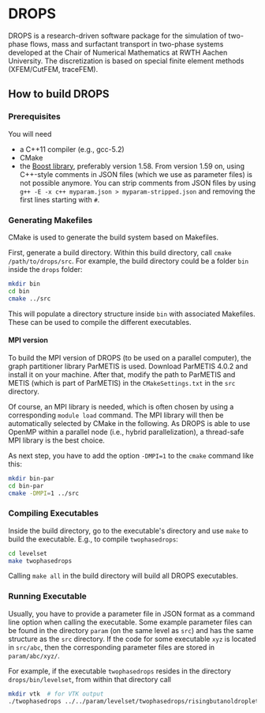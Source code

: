 # DROPS

DROPS is a research-driven software package for the simulation of 
two-phase flows, mass and surfactant transport in two-phase systems developed 
at the Chair of Numerical Mathematics at RWTH Aachen University. 
The discretization is based on special finite element methods (XFEM/CutFEM, traceFEM).

## How to build DROPS

### Prerequisites

You will need
* a C++11 compiler (e.g., gcc-5.2)
* CMake
* the [Boost library](http://www.boost.org/users/history/), preferably version 
  1.58. From version 1.59 on, using C++-style comments in JSON files (which we use 
  as parameter files) is not possible anymore. You can strip comments from JSON
  files by using `g++ -E -x c++ myparam.json > myparam-stripped.json` and removing
  the first lines starting with `#`.

### Generating Makefiles

CMake is used to generate the build system based on Makefiles.

First, generate a build directory. Within this build directory, call 
`cmake /path/to/drops/src`. For example, the build directory could be a folder 
`bin` inside the `drops` folder:

```bash
mkdir bin
cd bin
cmake ../src
```

This will populate a directory structure inside `bin` with associated Makefiles.
These can be used to compile the different executables.

#### MPI version

To build the MPI version of DROPS (to be used on a parallel computer),
the graph partitioner library ParMETIS is used. Download ParMETIS 4.0.2
and install it on your machine. After that, modify the path to ParMETIS and METIS
(which is part of ParMETIS) in the `CMakeSettings.txt` in the `src` directory.

Of course, an MPI library is needed, which is often chosen by using a corresponding
`module load` command. The MPI library will then be automatically selected by 
CMake in the following. As DROPS is able to use OpenMP within a parallel node 
(i.e., hybrid parallelization), a thread-safe MPI library is the best choice.

As next step, you have to add the option `-DMPI=1` to the `cmake` command like this:
```bash
mkdir bin-par
cd bin-par
cmake -DMPI=1 ../src
```

### Compiling Executables

Inside the build directory, go to the executable's directory and use `make`
to build the executable. E.g., to compile `twophasedrops`:

```bash
cd levelset
make twophasedrops
```

Calling `make all` in the build directory will build all DROPS executables.

### Running Executable

Usually, you have to provide a parameter file in JSON format as a command line
option when calling the executable. Some example parameter files can be found
in the directory `param` (on the same level as `src`) and has the same structure
as the `src` directory. If the code for some executable `xyz` is located in 
`src/abc`, then the corresponding parameter files are stored in `param/abc/xyz/`.

For example, if the executable `twophasedrops`
resides in the directory `drops/bin/levelset`, from within that directory call

```bash
mkdir vtk  # for VTK output
./twophasedrops ../../param/levelset/twophasedrops/risingbutanoldroplet.json
```
